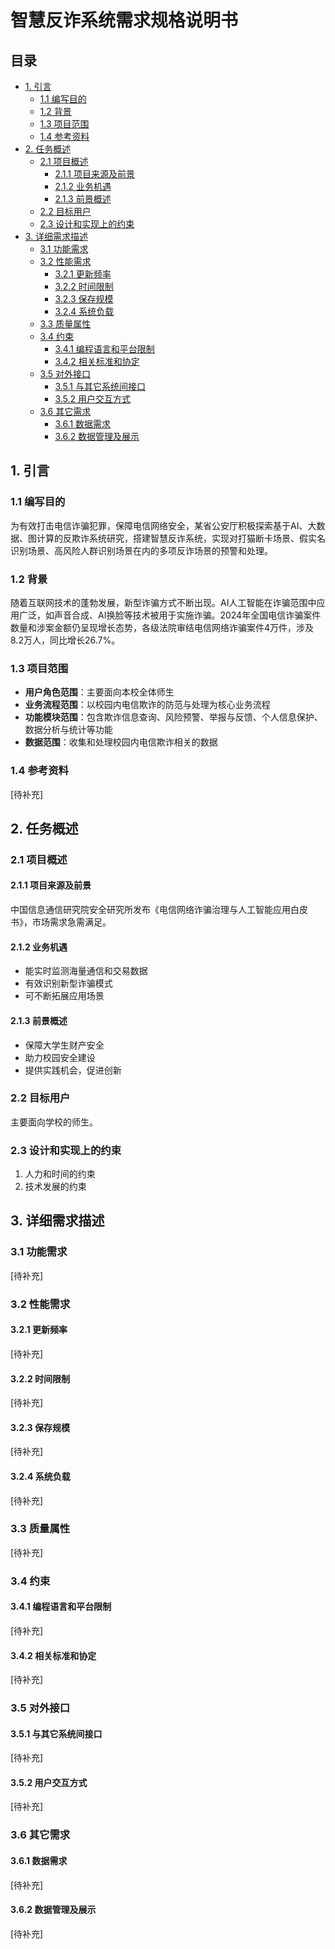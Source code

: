 # 智慧反诈系统需求规格说明书

## 目录
- [1. 引言](#1-引言)
  - [1.1 编写目的](#11-编写目的)
  - [1.2 背景](#12-背景)
  - [1.3 项目范围](#13-项目范围)
  - [1.4 参考资料](#14-参考资料)
- [2. 任务概述](#2-任务概述)
  - [2.1 项目概述](#21-项目概述)
    - [2.1.1 项目来源及前景](#211-项目来源及前景)
    - [2.1.2 业务机遇](#212-业务机遇)
    - [2.1.3 前景概述](#213-前景概述)
  - [2.2 目标用户](#22-目标用户)
  - [2.3 设计和实现上的约束](#23-设计和实现上的约束)
- [3. 详细需求描述](#3-详细需求描述)
  - [3.1 功能需求](#31-功能需求)
  - [3.2 性能需求](#32-性能需求)
    - [3.2.1 更新频率](#321-更新频率)
    - [3.2.2 时间限制](#322-时间限制)
    - [3.2.3 保存规模](#323-保存规模)
    - [3.2.4 系统负载](#324-系统负载)
  - [3.3 质量属性](#33-质量属性)
  - [3.4 约束](#34-约束)
    - [3.4.1 编程语言和平台限制](#341-编程语言和平台限制)
    - [3.4.2 相关标准和协定](#342-相关标准和协定)
  - [3.5 对外接口](#35-对外接口)
    - [3.5.1 与其它系统间接口](#351-与其它系统间接口)
    - [3.5.2 用户交互方式](#352-用户交互方式)
  - [3.6 其它需求](#36-其它需求)
    - [3.6.1 数据需求](#361-数据需求)
    - [3.6.2 数据管理及展示](#362-数据管理及展示)

## 1. 引言

### 1.1 编写目的
为有效打击电信诈骗犯罪，保障电信网络安全，某省公安厅积极探索基于AI、大数据、图计算的反欺诈系统研究，搭建智慧反诈系统，实现对打猫断卡场景、假实名识别场景、高风险人群识别场景在内的多项反诈场景的预警和处理。

### 1.2 背景
随着互联网技术的蓬勃发展，新型诈骗方式不断出现。AI人工智能在诈骗范围中应用广泛，如声音合成、AI换脸等技术被用于实施诈骗。2024年全国电信诈骗案件数量和涉案金额仍呈现增长态势，各级法院审结电信网络诈骗案件4万件，涉及8.2万人，同比增长26.7%。

### 1.3 项目范围
- **用户角色范围**：主要面向本校全体师生
- **业务流程范围**：以校园内电信欺诈的防范与处理为核心业务流程
- **功能模块范围**：包含欺诈信息查询、风险预警、举报与反馈、个人信息保护、数据分析与统计等功能
- **数据范围**：收集和处理校园内电信欺诈相关的数据

### 1.4 参考资料
[待补充]

## 2. 任务概述

### 2.1 项目概述
#### 2.1.1 项目来源及前景
中国信息通信研究院安全研究所发布《电信网络诈骗治理与人工智能应用白皮书》，市场需求急需满足。

#### 2.1.2 业务机遇
- 能实时监测海量通信和交易数据
- 有效识别新型诈骗模式
- 可不断拓展应用场景

#### 2.1.3 前景概述
- 保障大学生财产安全
- 助力校园安全建设
- 提供实践机会，促进创新

### 2.2 目标用户
主要面向学校的师生。

### 2.3 设计和实现上的约束
1. 人力和时间的约束
2. 技术发展的约束

## 3. 详细需求描述

### 3.1 功能需求
[待补充]

### 3.2 性能需求
#### 3.2.1 更新频率
[待补充]

#### 3.2.2 时间限制
[待补充]

#### 3.2.3 保存规模
[待补充]

#### 3.2.4 系统负载
[待补充]

### 3.3 质量属性
[待补充]

### 3.4 约束
#### 3.4.1 编程语言和平台限制
[待补充]

#### 3.4.2 相关标准和协定
[待补充]

### 3.5 对外接口
#### 3.5.1 与其它系统间接口
[待补充]

#### 3.5.2 用户交互方式
[待补充]

### 3.6 其它需求
#### 3.6.1 数据需求
[待补充]

#### 3.6.2 数据管理及展示
[待补充]
